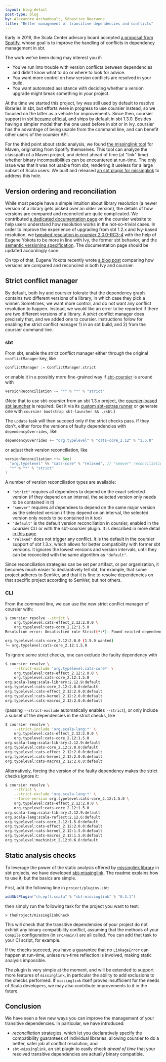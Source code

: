 ```yaml
---
layout: blog-detail
post-type: blog
by: Alexandre Archambault, Sébastien Doeraene
title: "Better management of transitive dependencies and conflicts"
---
```


Early in 2019, the Scala Center advisory board accepted [a proposal from Spotify](https://github.com/scalacenter/advisoryboard/blob/master/proposals/020-sbt-transitive-dependencies-conflicts.md), whose goal is to improve the handling of conflicts in dependency management in sbt.

The work we've been doing may interest you if:

* You've run into trouble with version conflicts between dependencies and didn't know what to do or where to look for advice.
* You want more control on how version conflicts are resolved in your build.
* You want automated assistance with deciding whether a version upgrade might break something in your project.

At the time we started this project, Ivy was still used by default to resolve libraries in sbt, but efforts were in progress to use coursier instead, so we focused on the latter as a vehicle for improvements.
Since then, coursier support in sbt [became official](https://github.com/sbt/sbt/pull/4614), and ships by default in sbt 1.3.0.
Besides having a simpler model than the one used before in sbt or in Ivy, coursier has the advantage of being usable from the command line, and can benefit other users of the coursier API.

For the third point about static analysis, we found [the missinglink tool](https://github.com/spotify/missinglink) for Maven, originating from Spotify themselves.
This tool can analyze the classpath of a Maven project, and detect ahead of time (at "link" time) whether binary incompatibilities can be encountered at run-time.
The only issue was that it was not usable from sbt, rendering it useless for a large subset of Scala users.
We built and released [an sbt plugin for missinglink](https://github.com/scalacenter/sbt-missinglink) to address this hole.

## Version ordering and reconciliation

While most people have a simple intuition about library resolution (a newer version of a library gets picked over an older version), the details of how versions are compared and reconciled are quite complicated.
We contributed [a dedicated documentation page](https://get-coursier.io/docs/other-version-handling) on the coursier website to help users understand how resolution works in the not-so-trivial cases.
In order to improve the experience of upgrading from sbt 1.2.x and Ivy-based resolution, we [tweaked resolution in coursier 2.0.0-RC3-4](https://github.com/coursier/coursier/pull/1348) with the help of Eugene Yokota to be more in line with Ivy, the former sbt behavior, and the [semantic versioning specification](https://semver.org).
The documentation page should be updated accordingly soon.

On top of that, Eugene Yokota recently wrote [a blog post](https://eed3si9n.com/dependency-resolver-semantics) comparing how versions are compared and reconciled in both Ivy and coursier.

## Strict conflict manager

By default, both Ivy and coursier tolerate that the dependency graph contains two different versions of a library, in which case they pick a winner.
Sometimes, we want more control, and do not want any conflict resolution to happen.
Instead, we would like an error to be reported if there are two different versions of a library.
A *strict* conflict manager does precisely that, and we added one to coursier.
Instructions follow for enabling the strict conflict manager 1) in an sbt build, and 2) from the coursier command line.

### sbt

From sbt, enable the strict conflict manager either through the original `conflictManager` key, like

```scala
conflictManager := ConflictManager.strict
```

or enable it in a possibly more fine-grained way if [sbt-coursier](https://get-coursier.io/docs/sbt-coursier) is around with

```scala
versionReconciliation += "*" % "*" % "strict"
```

(Note that to use sbt-coursier from an sbt 1.3.x project, the [coursier-based sbt launcher](https://github.com/coursier/sbt-launcher) is required.
Get it via its [custom sbt-extras runner](https://github.com/coursier/sbt-extras/blob/master/sbt) or generate one with `coursier bootstrap sbt-launcher && ./sbt`.)

The `update` task will then succeed only if the strict checks pass.
If they don't, either force the versions of faulty dependencies with `dependencyOverrides`, like

```scala
dependencyOverrides += "org.typelevel" % "cats-core_2.12" % "1.5.0"
```

or adjust their version reconciliation, like

```scala
versionReconciliation ++= Seq(
  "org.typelevel" %% "cats-core" % "relaxed", // "semver" reconciliation is also available
  "*" % "*" % "strict"
)
```

A number of version reconciliation types are available:

* `"strict"` requires all dependees to depend on the exact selected version (if they depend on an interval, the selected version only needs to be contained in it)
* `"semver"` requires all dependees to depend on the same major version as the selected version (if they depend on an interval, the selected version only needs to be contained in it too)
* `"default"` is the default version reconciliation in coursier, enabled in the coursier CLI or with the sbt-coursier plugin.
  It is described in more detail [in this page](https://get-coursier.io/docs/other-version-handling.html#reconciliation).
* `"relaxed"` does not trigger any conflict.
  It is the default in the coursier support of sbt 1.3.x, which allows for better compatibility with former sbt versions.
  It ignores the lowest versions and version intervals, until they can be reconciled with the same algorithm as `"default"`.

Since reconciliation strategies can be set per artifact, or per organization, it becomes much easier to declaratively tell sbt, for example, that some project adheres to SemVer, and that it is fine to resolve dependencies on that specific project according to SemVer, but not others.

### CLI

From the command line, we can use the new strict conflict manager of coursier with:

```bash
$ coursier resolve --strict \
    org.typelevel:cats-effect_2.12:2.0.0 \
    org.typelevel:cats-core_2.12:1.5.0
Resolution error: Unsatisfied rule Strict(*:*): Found evicted dependencies:

org.typelevel:cats-core_2.12:2.0.0 (1.5.0 wanted)
└─ org.typelevel:cats-core_2.12:1.5.0
```

To ignore some strict checks, one can exclude the faulty dependency with

```bash
$ coursier resolve \
    --strict-exclude 'org.typelevel:cats-core*' \
    org.typelevel:cats-effect_2.12:2.0.0 \
    org.typelevel:cats-core_2.12:1.5.0
org.scala-lang:scala-library:2.12.9:default
org.typelevel:cats-core_2.12:2.0.0:default
org.typelevel:cats-effect_2.12:2.0.0:default
org.typelevel:cats-kernel_2.12:2.0.0:default
org.typelevel:cats-macros_2.12:2.0.0:default
```

(passing `--strict-exclude` automatically enables `--strict`), or only include a subset of the dependencies in the strict checks, like

```bash
$ coursier resolve \
    --strict-include 'org.scala-lang:*' \
    org.typelevel:cats-effect_2.12:2.0.0 \
    org.typelevel:cats-core_2.12:1.5.0
org.scala-lang:scala-library:2.12.9:default
org.typelevel:cats-core_2.12:2.0.0:default
org.typelevel:cats-effect_2.12:2.0.0:default
org.typelevel:cats-kernel_2.12:2.0.0:default
org.typelevel:cats-macros_2.12:2.0.0:default
```

Alternatively, forcing the version of the faulty dependency makes the strict checks ignore it:

```bash
$ coursier resolve \
    --strict \
    --strict-exclude 'org.scala-lang:*' \
    --force-version org.typelevel:cats-core_2.12:1.5.0 \
    org.typelevel:cats-effect_2.12:2.0.0 \
    org.typelevel:cats-core_2.12:1.5.0
org.scala-lang:scala-library:2.12.9:default
org.scala-lang:scala-reflect:2.12.6:default
org.typelevel:cats-core_2.12:1.5.0:default
org.typelevel:cats-effect_2.12:2.0.0:default
org.typelevel:cats-kernel_2.12:1.5.0:default
org.typelevel:cats-macros_2.12:1.5.0:default
org.typelevel:machinist_2.12:0.6.6:default
```

## Static analysis checks

To leverage the power of the static analysis offered by [missinglink library](https://github.com/spotify/missinglink) in sbt projects, we have developed [sbt-missinglink](https://github.com/scalacenter/sbt-missinglink).
The readme explains how to use it, but the basics are simple.

First, add the following line in `project/plugins.sbt`:

```scala
addSbtPlugin("ch.epfl.scala" % "sbt-missinglink" % "0.3.1")
```

then simply run the following task for the project you want to test:

```
> theProject/missinglinkCheck
```

This will check that the transitive dependencies of your project do not exhibit any binary compatibility conflict, assuming that the methods of your `Compile` configuration (in `src/main/`) are all called.
You can add that task to your CI script, for example.

If the checks succeed, you have a guarantee that no `LinkageError` can happen at run-time, unless run-time reflection is involved, making static analysis impossible.

The plugin is very simple at the moment, and will be extended to support more features of `missinglink`, in particular the ability to add exclusions to the checks performed.
If `missinglink` itself proves insufficient for the needs of Scala developers, we may also contribute improvements to it in the future.

## Conclusion

We have seen a few new ways you can improve the management of your transitive dependencies.
In particular, we have introduced:

* *reconciliation* strategies, which let you declaratively specify the compatibility guarantees of individual libraries, allowing coursier to do a better, safer job at conflict resolution, and
* `sbt-missinglink`, an sbt plugin to easily check *ahead of time* that your resolved transitive dependencies are actually binary compatible.
